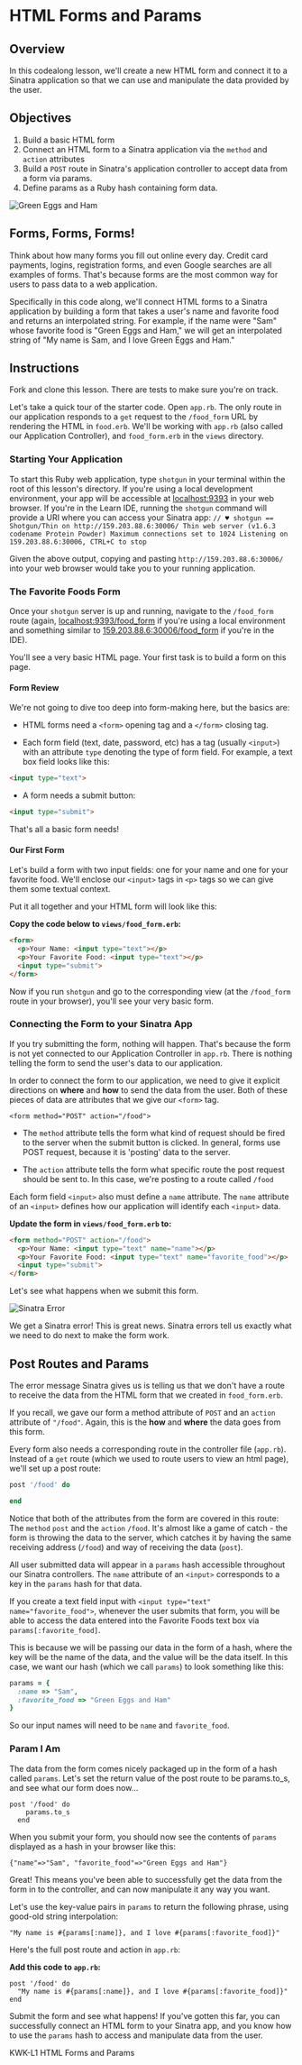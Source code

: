   # HTML Forms and Params

## Overview

In this codealong lesson, we'll create a new HTML form and connect it to a
Sinatra application so that we can use and manipulate the data provided by the
user.

## Objectives

1. Build a basic HTML form
2. Connect an HTML form to a Sinatra application via the `method` and `action` attributes
3. Build a `POST` route in Sinatra's application controller to accept data from a form via params.
4. Define params as a Ruby hash containing form data.

![Green Eggs and Ham](https://s3.amazonaws.com/learn-verified/green-eggs-ham.jpeg)

## Forms, Forms, Forms!

Think about how many forms you fill out online every day. Credit card payments,
logins, registration forms, and even Google searches are all examples of forms.
That's because forms are the most common way for users to pass data to a web
application.

Specifically in this code along, we'll connect HTML forms to a Sinatra
application by building a form that takes a user's name and favorite food and
returns an interpolated string. For example, if the name were "Sam" whose
favorite food is "Green Eggs and Ham," we will get an interpolated string of "My
name is Sam, and I love Green Eggs and Ham."

## Instructions

Fork and clone this lesson. There are tests to make sure you're on track.

Let's take a quick tour of the starter code. Open `app.rb`. The only route in
our application responds to a `get` request to the `/food_form` URL by rendering
the HTML in `food.erb`. We'll be working with `app.rb` (also called our
Application Controller), and `food_form.erb` in the `views` directory.

### Starting Your Application

To start this Ruby web application, type `shotgun` in your terminal within the
root of this lesson's directory. If you're using a local development
environment, your app will be accessible at
[localhost:9393](http://localhost:9393/) in your web browser. If you're in the
Learn IDE, running the `shotgun` command will provide a URI where you can access
your Sinatra app: ``` // ♥ shotgun == Shotgun/Thin on http://159.203.88.6:30006/
Thin web server (v1.6.3 codename Protein Powder) Maximum connections set to 1024
Listening on 159.203.88.6:30006, CTRL+C to stop ```

Given the above output, copying and pasting `http://159.203.88.6:30006/` into
your web browser would take you to your running application.

### The Favorite Foods Form

Once your `shotgun` server is up and running, navigate to the `/food_form` route
(again, [localhost:9393/food_form](http://localhost:9393/food_form) if you're
using a local environment and something similar to
[159.203.88.6:30006/food_form](http://159.203.88.6:30006/food_form) if you're in
the IDE).

You'll see a very basic HTML page. Your first task is to build a form on this
page.

#### Form Review

We're not going to dive too deep into form-making here, but the basics are:

+  HTML forms need a `<form>` opening tag and a `</form>` closing tag.

+ Each form field (text, date, password, etc) has a tag (usually `<input>`) with
an attribute `type` denoting the type of form field. For example, a text box
field looks like this:

```html
<input type="text">
```

+ A form needs a submit button:

```html
<input type="submit">
```

That's all a basic form needs!

#### Our First Form

Let's build a form with two input fields: one for your name and one for your
favorite food. We'll enclose our `<input>` tags in `<p>` tags so we can give
them some textual context.

Put it all together and your HTML form will look like this:

**Copy the code below to `views/food_form.erb`:**

```html
<form>
  <p>Your Name: <input type="text"></p>
  <p>Your Favorite Food: <input type="text"></p>
  <input type="submit">
</form>
```

Now if you run `shotgun` and go to the corresponding view (at the `/food_form`
route in your browser), you'll see your very basic form.

### Connecting the Form to your Sinatra App

If you try submitting the form, nothing will happen. That's because the form is
not yet connected to our Application Controller in `app.rb`. There is nothing
telling the form to send the user's data to our application.

In order to connect the form to our application, we need to give it explicit
directions on **where** and **how** to send the data from the user. Both of
these pieces of data are attributes that we give our `<form>` tag.

```
<form method="POST" action="/food">
```

+ The `method` attribute tells the form what kind of request should be fired to
the server when the submit button is clicked. In general, forms use POST
request, because it is 'posting' data to the server.

+ The `action` attribute tells the form what specific route the post request
should be sent to. In this case, we're posting to a route called `/food`

Each form field `<input>` also must define a `name` attribute. The `name`
attribute of an `<input>` defines how our application will identify each
`<input>` data.

**Update the form in `views/food_form.erb` to:**

```html
<form method="POST" action="/food">
  <p>Your Name: <input type="text" name="name"></p>
  <p>Your Favorite Food: <input type="text" name="favorite_food"></p>
  <input type="submit">
</form>
```

Let's see what happens when we submit this form.

![Sinatra Error](http://s3.amazonaws.com/readme-pics/localhost_9393_food.png)

We get a Sinatra error! This is great news. Sinatra errors tell us exactly what
we need to do next to make the form work.

## Post Routes and Params

The error message Sinatra gives us is telling us that we don't have a route to
receive the data from the HTML form that we created in `food_form.erb`.

If you recall, we gave our form a method attribute of `POST` and an `action`
attribute of `"/food"`. Again, this is the **how** and **where** the data goes
from this form.

Every form also needs a corresponding route in the controller file (`app.rb`).
Instead of a `get` route (which we used to route users to view an html page),
we'll set up a post route:

```ruby
post '/food' do

end
```

Notice that both of the attributes from the form are covered in this route: The
`method` `post` and the `action` `/food`. It's almost like a game of catch - the
form is throwing the data to the server, which catches it by having the same
receiving address (`/food`) and way of receiving the data (`post`).

All user submitted data will appear in a `params` hash accessible throughout our
Sinatra controllers. The `name` attribute of an `<input>` corresponds to a key
in the `params` hash for that data.

If you create a text field input with `<input type="text"
name="favorite_food">`, whenever the user submits that form, you will be able to
access the data entered into the Favorite Foods text box via
`params[:favorite_food]`.

This is because we will be passing our data in the form of a hash, where the key
will be the name of the data, and the value will be the data itself. In this
case, we want our hash (which we call `params`) to look something like this:

```ruby
params = {
  :name => "Sam",
  :favorite_food => "Green Eggs and Ham"
}
```

So our input names will need to be `name` and `favorite_food`.

### Param I Am

The data from the form comes nicely packaged up in the form of a hash called
`params`. Let's set the return value of the post route to be params.to_s, and
see what our form does now...

```
post '/food' do
    params.to_s
  end
```

When you submit your form, you should now see the contents of `params` displayed
as a hash in your browser like this:

```
{"name"=>"Sam", "favorite_food"=>"Green Eggs and Ham"}
```

Great! This means you've been able to successfully get the data from the form in
to the controller, and can now manipulate it any way you want.

Let's use the key-value pairs in `params` to return the following phrase, using
good-old string interpolation:

```
"My name is #{params[:name]}, and I love #{params[:favorite_food]}"
```

Here's the full post route and action in `app.rb`:

**Add this code to `app.rb`:**

```
post '/food' do
  "My name is #{params[:name]}, and I love #{params[:favorite_food]}"
end
```

Submit the form and see what happens! If you've gotten this far, you can
successfully connect an HTML form to your Sinatra app, and you know how to use
the `params` hash to access and manipulate data from the user.

<p data-visibility='hidden'>KWK-L1 HTML Forms and Params</p>
